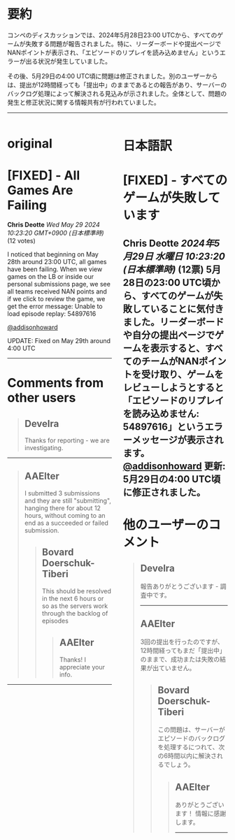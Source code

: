 # 要約 
コンペのディスカッションでは、2024年5月28日23:00 UTCから、すべてのゲームが失敗する問題が報告されました。特に、リーダーボードや提出ページでNANポイントが表示され、「エピソードのリプレイを読み込めません」というエラーが出る状況が発生していました。 

その後、5月29日の4:00 UTC頃に問題は修正されました。別のユーザーからは、提出が12時間経っても「提出中」のままであるとの報告があり、サーバーのバックログ処理によって解決される見込みが示されました。全体として、問題の発生と修正状況に関する情報共有が行われていました。

---


<style>
.column-left{
  float: left;
  width: 47.5%;
  text-align: left;
}
.column-right{
  float: right;
  width: 47.5%;
  text-align: left;
}
.column-one{
  float: left;
  width: 100%;
  text-align: left;
}
</style>


<div class="column-left">

# original

# [FIXED] - All Games Are Failing

**Chris Deotte** *Wed May 29 2024 10:23:20 GMT+0900 (日本標準時)* (12 votes)

I noticed that beginning on May 28th around 23:00 UTC, all games have been failing. When we view games on the LB or inside our personal submissions page, we see all teams received NAN points and if we click to review the game, we get the error message: Unable to load episode replay: 54897616

[@addisonhoward](https://www.kaggle.com/addisonhoward)

UPDATE: Fixed on May 29th around 4:00 UTC



---

 # Comments from other users

> ## Develra
> 
> Thanks for reporting - we are investigating. 
> 
> 
> 


---

> ## AAElter
> 
> I submitted 3 submissions and they are still "submitting", hanging there for about 12 hours, without coming to an end as a succeeded or failed submission.  
> 
> 
> 
> > ## Bovard Doerschuk-Tiberi
> > 
> > This should be resolved in the next 6 hours or so as the servers work through the backlog of episodes
> > 
> > 
> > 
> > > ## AAElter
> > > 
> > > Thanks!  I appreciate your info.
> > > 
> > > 
> > > 


---



</div>
<div class="column-right">

# 日本語訳

# [FIXED] - すべてのゲームが失敗しています
**Chris Deotte** *2024年5月29日 水曜日 10:23:20 (日本標準時)* (12票)
5月28日の23:00 UTC頃から、すべてのゲームが失敗していることに気付きました。リーダーボードや自分の提出ページでゲームを表示すると、すべてのチームがNANポイントを受け取り、ゲームをレビューしようとすると「エピソードのリプレイを読み込めません: 54897616」というエラーメッセージが表示されます。
[@addisonhoward](https://www.kaggle.com/addisonhoward)
更新: 5月29日の4:00 UTC頃に修正されました。
---
# 他のユーザーのコメント
> ## Develra
> 
> 報告ありがとうございます - 調査中です。 
> 
> ---
> 
> ## AAElter
> 
> 3回の提出を行ったのですが、12時間経ってもまだ「提出中」のままで、成功または失敗の結果が出ていません。  
> 
> > ## Bovard Doerschuk-Tiberi
> > 
> > この問題は、サーバーがエピソードのバックログを処理するにつれて、次の6時間以内に解決されるでしょう。
> > 
> > > ## AAElter
> > > 
> > > ありがとうございます！ 情報に感謝します。
> > > 
> > > ---


</div>